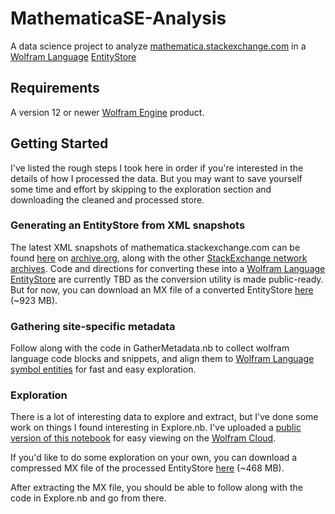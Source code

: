 # MathematicaSE-Analysis
A data science project to analyze [mathematica.stackexchange.com](https://mathematica.stackexchange.com) in a [Wolfram Language](https://www.wolfram.com/language/) [EntityStore](https://reference.wolfram.com/language/ref/EntityStore.html)

## Requirements
A version 12 or newer [Wolfram Engine](https://www.wolfram.com/products/) product.

## Getting Started
I've listed the rough steps I took here in order if you're interested in the details of how I processed the data.
But you may want to save yourself some time and effort by skipping to the exploration section and downloading the cleaned and processed store.

### Generating an EntityStore from XML snapshots
The latest XML snapshots of mathematica.stackexchange.com can be found [here](https://archive.org/download/stackexchange/mathematica.stackexchange.com.7z) on [archive.org](https://archive.org/), along with the other [StackExchange network archives](https://archive.org/details/stackexchange).
Code and directions for converting these into a [Wolfram Language](https://www.wolfram.com/language/) [EntityStore](https://reference.wolfram.com/language/ref/EntityStore.html) are currently TBD as the conversion utility is made public-ready.
But for now, you can download an MX file of a converted EntityStore [here](https://www.wolframcloud.com/obj/andrews/StackExchange2EntityStore/mathematica.stackexchange.com.mx) (~923 MB).

### Gathering site-specific metadata
Follow along with the code in GatherMetadata.nb to collect wolfram language code blocks and snippets, and align them to [Wolfram Language symbol entities](https://reference.wolfram.com/language/ref/entity/WolframLanguageSymbol.html) for fast and easy exploration.

### Exploration
There is a lot of interesting data to explore and extract, but I've done some work on things I found interesting in Explore.nb.
I've uploaded a [public version of this notebook](https://www.wolframcloud.com/obj/andrews/Published/MathematicaSEAnalysis-Explore.nb) for easy viewing on the [Wolfram Cloud](https://www.wolframcloud.com/).

If you'd like to do some exploration on your own, you can download a compressed MX file of the processed EntityStore [here](https://www.wolframcloud.com/obj/user-6a5e82a9-068b-4620-a269-0974427cc934/StackExchange2EntityStore/mathematica.stackexchange.com_WithMetadata.mx.zip) (~468 MB).
 
After extracting the MX file, you should be able to follow along with the code in Explore.nb and go from there.
